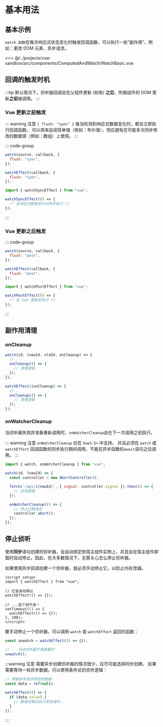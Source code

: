 # 基本用法

## 基本示例

`watch 函数`在每次响应式状态变化时触发回调函数，可以执行一些“副作用”，例如：更改 DOM 元素、异步请求。

<<< @/../projects/vue-sandbox/src/components/ComputedAndWatch/WatchBasic.vue

## 回调的触发时机

:::tip
默认情况下，侦听器回调会在父组件更新 (如有) **之后**、所属组件的 DOM 更新**之前**被调用。
:::

### Vue 更新之前触发

::: warning 注意
`{ flush: "sync" }` 每当检测到响应式数据变化时，都会立即执行回调函数。
可以用来监视简单值（例如：布尔值），但应避免在可能多次同步修改的数据源（例如：数组）上使用。
:::

::: code-group

```js [前置刷新]
watch(source, callback, {
  flush: "sync",
});

watchEffect(callback, {
  flush: "sync",
});
```

```js [前置刷新 watchEffect 的等价写法]
import { watchSyncEffect } from "vue";

watchSyncEffect(() => {
  /* 在响应式数据变化时同步执行 */
});
```

:::

### Vue 更新之后触发

::: code-group

```js [后置刷新]
watch(source, callback, {
  flush: "post",
});

watchEffect(callback, {
  flush: "post",
});
```

```js [后置刷新 watchEffect 的等价写法]
import { watchPostEffect } from "vue";

watchPostEffect(() => {
  /* 在 Vue 更新后执行 */
});
```

:::

## 副作用清理

### onCleanup <Badge type="tip" text="Vue3.5 之前" />

```js
watch(id, (newId, oldId, onCleanup) => {
  // ...
  onCleanup(() => {
    // 清理逻辑
  });
});

watchEffect((onCleanup) => {
  // ...
  onCleanup(() => {
    // 清理逻辑
  });
});
```

### onWatcherCleanup <Badge type="tip" text="Vue3.5+" />

当侦听器失效并准备重新调用时，`onWatcherCleanup`会在下一次调用之前执行。

::: warning 注意
`onWatcherCleanup` 仅在 `Vue3.5+` 中支持。
并且必须在 `watch` 或 `watchEffect` 回调函数的同步执行期间调用，不能在异步函数的`await`语句之后调用。
:::

```js
import { watch, onWatcherCleanup } from "vue";

watch(id, (newId) => {
  const controller = new AbortController();

  fetch(`/api/${newId}`, { signal: controller.signal }).then(() => {
    // 回调逻辑
  });

  onWatcherCleanup(() => {
    // 终止过期请求
    controller.abort();
  });
});
```

## 停止侦听

使用**同步**语句创建的侦听器，会自动绑定到宿主组件实例上，并且会在宿主组件卸载时自动停止。因此，在大多数情况下，无需关心怎么停止侦听器。

如果使用异步回调创建一个侦听器，就必须手动停止它，以防止内存泄漏。

```vue
<script setup>
import { watchEffect } from "vue";

// 它会自动停止
watchEffect(() => {});

// ...这个则不会！
setTimeout(() => {
  watchEffect(() => {});
}, 100);
</script>
```

要手动停止一个侦听器，可以调用 `watch` 或 `watchEffect` 返回的函数：

```js
const unwatch = watchEffect(() => {});

// ...当该侦听器不再需要时
unwatch();
```

:::warning 注意
需要异步创建侦听器的情况很少，应尽可能选择同步创建。
如果需要等待一些异步数据，可以使用条件式的侦听逻辑：

```js
// 需要异步请求得到的数据
const data = ref(null);

watchEffect(() => {
  if (data.value) {
    // 数据加载后执行某些操作...
  }
});
```

:::
